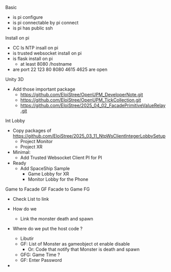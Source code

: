 Basic
- is pi configure
- is pi connectable by pi connect
- is pi has public ssh


Install on pi
- CC Is NTP insall on pi
- is trusted websocket install on pi
- is flask install on pi
  - at least 8080 /hostname
- are port 22 123 80 8080 4615 4625 are open

Unity 3D
- Add those important package
  - https://github.com/EloiStree/OpenUPM_DeveloperNote.git
  - https://github.com/EloiStree/OpenUPM_TickCollection.git
  - https://github.com/EloiStree/2025_04_02_FacadePrimitiveValueRelay.git
  
Int Lobby 
- Copy packages of https://github.com/EloiStree/2025_03_11_NtpWsClientIntegerLobbySetup
  - Project Monitor
  - Project XR
- Minimal:
  - Add Trusted Websocket Client PI for PI
- Ready
  - Add SpaceShip Sample
    - Game Lobby for XR
    - Monitor Lobby for the Phone

Game to Facade GF
Facade to Game FG
- Check List to link
- How do we
  - Link the monster death and spawn
- Where do we put the host code ?
  - Libutir  
  - GF:  List of Monster as gameobject ot enable disable
    - Or: Code that notify that Monster is death and spawn
  - GFG: Game Time ?
  - GF: Enter Password
 
- 



 


